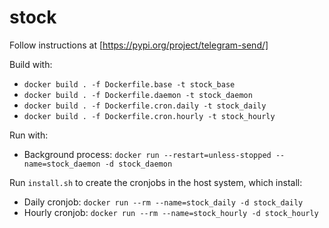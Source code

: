 # stock

Follow instructions at [https://pypi.org/project/telegram-send/]

Build with:
* `docker build . -f Dockerfile.base -t stock_base`
* `docker build . -f Dockerfile.daemon -t stock_daemon`
* `docker build . -f Dockerfile.cron.daily -t stock_daily`
* `docker build . -f Dockerfile.cron.hourly -t stock_hourly`

Run with:
* Background process: `docker run --restart=unless-stopped --name=stock_daemon -d stock_daemon`

Run `install.sh` to create the cronjobs in the host system, which install:
* Daily cronjob: `docker run --rm --name=stock_daily -d stock_daily`
* Hourly cronjob: `docker run --rm --name=stock_hourly -d stock_hourly`

